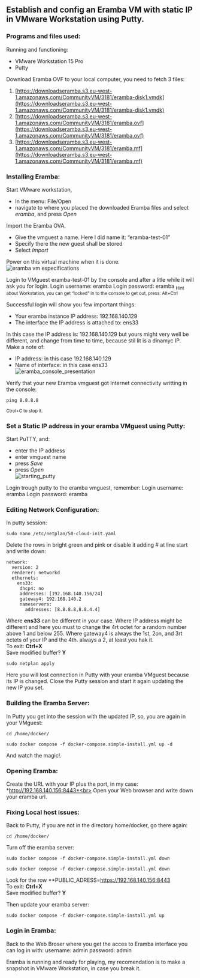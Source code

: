 ## Establish and config an Eramba VM with static IP in VMware Workstation using Putty.

### Programs and files used:
Running and functioning:
- VMware Workstation 15 Pro
- Putty

Download Eramba OVF to your local computer, you need to fetch 3 files:
1.	[https://downloadseramba.s3.eu-west-1.amazonaws.com/CommunityVM/3181/eramba-disk1.vmdk](https://downloadseramba.s3.eu-west-1.amazonaws.com/CommunityVM/3181/eramba-disk1.vmdk)
2.	[https://downloadseramba.s3.eu-west-1.amazonaws.com/CommunityVM/3181/eramba.ovf](https://downloadseramba.s3.eu-west-1.amazonaws.com/CommunityVM/3181/eramba.ovf)
3.	[https://downloadseramba.s3.eu-west-1.amazonaws.com/CommunityVM/3181/eramba.mf](https://downloadseramba.s3.eu-west-1.amazonaws.com/CommunityVM/3181/eramba.mf)


### Installing Eramba: 
Start VMware workstation, 
- In the menu: File/Open 
- navigate to where you placed the downloaded Eramba files and select *eramba*, and press *Open*

Import the Eramba OVA.
- Give the vmguest a name. Here I did name it: “eramba-test-01”
- Specify there the new guest shall be stored
- Select *Import*

Power on this virtual machine when it is done.<br>
![eramba vm especifications](https://github.com/DoriCastilla/Eramba-virtual-machine/assets/170856411/dcb795f9-f5ea-42f3-be26-be1555ba8e82)

Login to VMguest eramba-test-01 by the console and after a litle while it will ask you for login.
Login username: eramba
Login password: eramba 
<sub>Hint about Workstation, you can get “locked” in to the console to get out, press: Alt+Ctrl</sub>

Successful login will show you few important things:
- Your eramba instance IP address: 192.168.140.129
- The interface the IP address is attached to: ens33

In this case the IP address is: 192.168.140.129  but yours might very well be different, and change from time to time, because stil lit is a dinamyc IP.  
Make a note of: 
- IP address: in this case 192.168.140.129
- Name of interface: in this case ens33<br>
 ![eramba_console_presentation](https://github.com/DoriCastilla/Eramba-virtual-machine/assets/170856411/9d946e5b-c300-43d1-bb12-4962a6ebde3c)

Verify that your new Eramba vmguest got Internet connectivity writting in the console: 
```
ping 8.8.8.8
```
<sub>Ctrol+C to stop it.</sub>

### Set a Static IP address in your eramba VMguest using Putty:

Start PuTTY, and:
- enter the IP address 
- enter vmguest name
- press *Save*
- press *Open*<br>
![starting_putty](https://github.com/DoriCastilla/Eramba-virtual-machine/assets/170856411/50df4e01-a969-43cf-8ee7-1f5732cd2052)

Login trough putty to the eramba vmguest, remember:
Login username: eramba
Login password: eramba 

### Editing Network Configuration:
In putty session: 
```
sudo nano /etc/netplan/50-cloud-init.yaml
```

Delete the rows in bright green and pink or disable it adding # at line start and write down:
```
network:
  version: 2
  renderer: networkd
  ethernets:
    ens33:
     dhcp4: no
     addresses: [192.168.140.156/24]
     gateway4: 192.168.140.2
     nameservers:
       addresses: [8.8.8.8,8.8.4.4]
```
Where **ens33** can be different in your case.
Where IP  address might be different and here you must to change the 4rt octet for a random number above 1 and below 255.
Where gateway4 is always the 1st, 2on, and 3rt octets of your IP and the 4th. always a 2, at least you hak it.<br>
To exit: **Ctrl+X** <br>
Save modified buffer? **Y**
```
sudo netplan apply
```

Here you will lost connection in Putty with your eramba VMguest because its IP is changed. 
Close the Putty session and start it again updating the new IP you set.

### Building the Eramba Server:

In Putty you get into the session with the updated IP, so, you are again in your VMguest: 
```
cd /home/docker/ 
```
```
sudo docker compose -f docker-compose.simple-install.yml up -d 
```
And watch the magic!.

### Opening Eramba:

Create the URL with your IP plus the port, in my case: *http://192.168.140.156:8443*<br>
Open your Web browser and write down your eramba url.

### Fixing Local host issues:

Back to Putty, if you are not in the directory home/docker, go there again: 
```
cd /home/docker/ 
```
Turn off the eramba server:
```
sudo docker compose -f docker-compose.simple-install.yml down 
```
```
sudo docker compose -f docker-compose.simple-install.yml down 
```
Look for the row **PUBLIC_ADRESS=https://192.168.140.156:8443<br>
To exit: **Ctrl+X** <br>
Save modified buffer? **Y**

Then update your eramba server:
```
sudo docker compose -f docker-compose.simple-install.yml up
```

### Login in Eramba:

Back to the Web Broser where you get the acces to Eramba interface you can log in with: 
username: admin 
password: admin

Eramba is running and ready for playing, my recomendation is to make a snapshot in VMware Workstation, in case you break it. 


